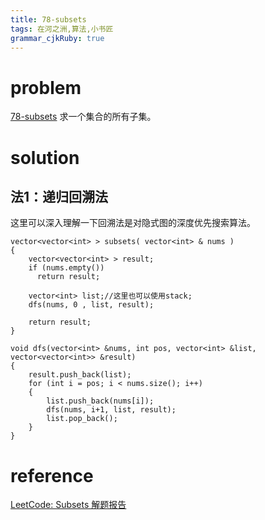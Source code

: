 ```yaml
---
title: 78-subsets
tags: 在河之洲,算法,小书匠
grammar_cjkRuby: true
---
```


# problem 
[78-subsets](https://leetcode.com/problems/subsets/#/description)
求一个集合的所有子集。
# solution
## 法1：递归回溯法
这里可以深入理解一下回溯法是对隐式图的深度优先搜索算法。

```
vector<vector<int> > subsets( vector<int> & nums )
{
    vector<vector<int> > result;
    if (nums.empty())
	  return result;
	
	vector<int> list;//这里也可以使用stack;
	dfs(nums, 0 , list, result);
	
	return result;
}

void dfs(vector<int> &nums, int pos, vector<int> &list, vector<vector<int>> &result)
{
    result.push_back(list);
	for (int i = pos; i < nums.size(); i++)
	{
	    list.push_back(nums[i]);
		dfs(nums, i+1, list, result);
		list.pop_back();
	}
}
```

# reference

[LeetCode: Subsets 解题报告](http://www.cnblogs.com/yuzhangcmu/p/4211815.html)


